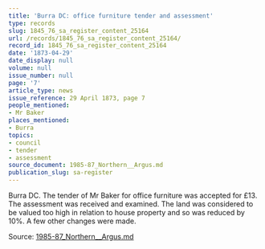 ```yaml
---
title: 'Burra DC: office furniture tender and assessment'
type: records
slug: 1845_76_sa_register_content_25164
url: /records/1845_76_sa_register_content_25164/
record_id: 1845_76_sa_register_content_25164
date: '1873-04-29'
date_display: null
volume: null
issue_number: null
page: '7'
article_type: news
issue_reference: 29 April 1873, page 7
people_mentioned:
- Mr Baker
places_mentioned:
- Burra
topics:
- council
- tender
- assessment
source_document: 1985-87_Northern__Argus.md
publication_slug: sa-register
---
```


Burra DC.  The tender of Mr Baker for office furniture was accepted for £13.  The assessment was received and examined.  The land was considered to be valued too high in relation to house property and so was reduced by 10%.  A few other changes were made.

Source: [1985-87_Northern__Argus.md](/downloads/markdown/1985-87_Northern__Argus.md)
